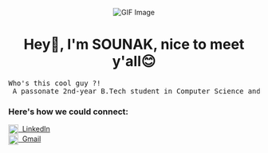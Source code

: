 <p align="center">
  <img src="https://repository-images.githubusercontent.com/588181932/e36ec678-7984-4cdd-8e4c-a3932772ff8e" alt="GIF Image" />
</p>

<h1 align="center">Hey👋, I'm SOUNAK, nice to meet y'all😊</h1>
<pre align="left">
Who's this cool guy ?! <br> A passonate 2nd-year B.Tech student in Computer Science and Engineering (CSE) at Heritage Institute of Technology, Kolkata.
</pre>

<h3 align="left">Here's how we could connect:</h3>
<p align="left">
  <a href="https://www.linkedin.com/in/sounaknandi/" target="_blank">
    <img align="top" src="https://upload.wikimedia.org/wikipedia/commons/c/ca/LinkedIn_logo_initials.png" alt="LinkedIn" height="20" width="20" style="vertical-align: middle;" />
    <span style="text-decoration:none;">&nbsp;LinkedIn</span>
  </a>
<br>
  <a href="n.sounak9832@gmail.com" target="_blank">
    <img align="top" src="https://static.vecteezy.com/system/resources/previews/022/484/516/non_2x/google-mail-gmail-icon-logo-symbol-free-png.png" alt="Gmail" height="20" width="20" style="vertical-align: middle;" />
    <span style="text-decoration:none;">&nbsp;Gmail</span>
  </a>
</p>

